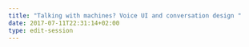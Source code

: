 ```yaml
---
title: "Talking with machines? Voice UI and conversation design "
date: 2017-07-11T22:31:14+02:00
type: edit-session
---
```


